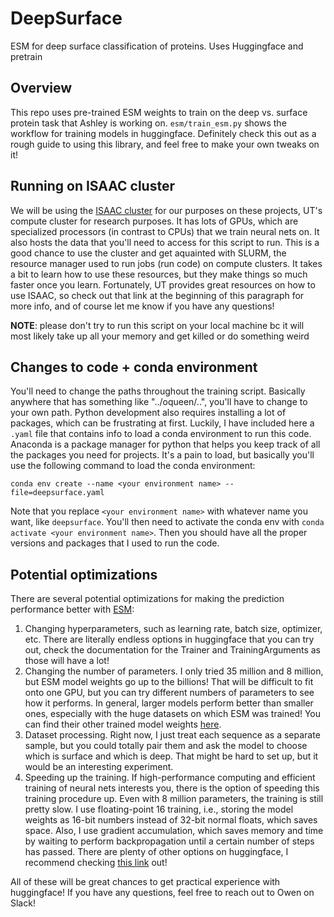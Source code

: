 # DeepSurface
ESM for deep surface classification of proteins. Uses Huggingface and pretrain

## Overview
This repo uses pre-trained ESM weights to train on the deep vs. surface protein task that Ashley is working on. `esm/train_esm.py` shows the workflow for training models in huggingface. Definitely check this out as a rough guide to using this library, and feel free to make your own tweaks on it!

## Running on ISAAC cluster
We will be using the [ISAAC cluster](https://oit.utk.edu/hpsc/isaac-open-enclave-new-kpb/) for our purposes on these projects, UT's compute cluster for research purposes. It has lots of GPUs, which are specialized processors (in contrast to CPUs) that we train neural nets on. It also hosts the data that you'll need to access for this script to run. This is a good chance to use the cluster and get aquainted with SLURM, the resource manager used to run jobs (run code) on compute clusters. It takes a bit to learn how to use these resources, but they make things so much faster once you learn. Fortunately, UT provides great resources on how to use ISAAC, so check out that link at the beginning of this paragraph for more info, and of course let me know if you have any questions! 

**NOTE**: please don't try to run this script on your local machine bc it will most likely take up all your memory and get killed or do something weird

## Changes to code + conda environment
You'll need to change the paths throughout the training script. Basically anywhere that has something like "../oqueen/..", you'll have to change to your own path. Python development also requires installing a lot of packages, which can be frustrating at first. Luckily, I have included here a `.yaml` file that contains info to load a conda environment to run this code. Anaconda is a package manager for python that helps you keep track of all the packages you need for projects. It's a pain to load, but basically you'll use the following command to load the conda environment:

```
conda env create --name <your environment name> --file=deepsurface.yaml
```

Note that you replace `<your environment name>` with whatever name you want, like `deepsurface`. You'll then need to activate the conda env with `conda activate <your environment name>`. Then you should have all the proper versions and packages that I used to run the code.

## Potential optimizations
There are several potential optimizations for making the prediction performance better with [ESM](https://huggingface.co/docs/transformers/v4.26.0/en/model_doc/esm):

1. Changing hyperparameters, such as learning rate, batch size, optimizer, etc. There are literally endless options in huggingface that you can try out, check the documentation for the Trainer and TrainingArguments as those will have a lot!
2. Changing the number of parameters. I only tried 35 million and 8 million, but ESM model weights go up to the billions! That will be difficult to fit onto one GPU, but you can try different numbers of parameters to see how it performs. In general, larger models perform better than smaller ones, especially with the huge datasets on which ESM was trained! You can find their other trained model weights [here](https://huggingface.co/facebook/esm2_t12_35M_UR50D).
3. Dataset processing. Right now, I just treat each sequence as a separate sample, but you could totally pair them and ask the model to choose which is surface and which is deep. That might be hard to set up, but it would be an interesting experiment. 
4. Speeding up the training. If high-performance computing and efficient training of neural nets interests you, there is the option of speeding this training procedure up. Even with 8 million parameters, the training is still pretty slow. I use floating-point 16 training, i.e., storing the model weights as 16-bit numbers instead of 32-bit normal floats, which saves space. Also, I use gradient accumulation, which saves memory and time by waiting to perform backpropagation until a certain number of steps has passed. There are plenty of other options on huggingface, I recommend checking [this link](https://huggingface.co/docs/transformers/v4.18.0/en/performance) out!

All of these will be great chances to get practical experience with huggingface! If you have any questions, feel free to reach out to Owen on Slack!

